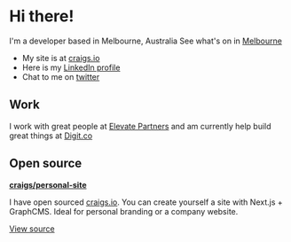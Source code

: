 # Hi there!

I'm a developer based in Melbourne, Australia
See what's on in [Melbourne](https://whatson.melbourne.vic.gov.au/)

- My site is at [craigs.io](https://craigs.io)
- Here is my [LinkedIn profile](https://www.linkedin.com/in/craigs0)
- Chat to me on [twitter](https://twitter.com/craigs_io)

## Work

I work with great people at [Elevate Partners](https://elevate.com.au) and am
currently help build great things at [Digit.co](https://digit.co)

## Open source

**[craigs/personal-site](https://github.com/craigs/personal-site)**

I have open sourced [craigs.io](https://craigs.io/). You can create yourself a
site with Next.js + GraphCMS. Ideal for personal branding or a company website.

[View source](https://github.com/craigs/personal-site)
